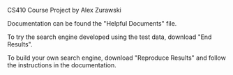 CS410 Course Project by Alex Zurawski

Documentation can be found the "Helpful Documents" file.

To try the search engine developed using the test data, download "End Results".

To build your own search engine, download "Reproduce Results" and follow the instructions in the documentation.